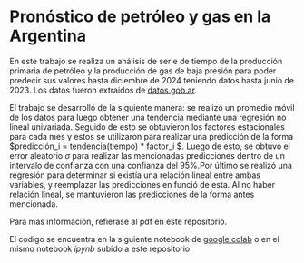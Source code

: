# Pronóstico de petróleo y gas en la Argentina

En este trabajo se realiza un análisis de serie de tiempo de la producción primaria de petróleo y la producción de gas de baja presión para poder predecir sus valores hasta diciembre de 2024 teniendo datos hasta junio de 2023. Los datos fueron extraidos de [datos.gob.ar](https://www.datos.gob.ar/hu/dataset/energia-produccion-petroleo-gas-sesco).

El trabajo se desarrolló de la siguiente manera: se realizó un promedio móvil de los datos para luego obtener una tendencia mediante una regresión no lineal univariada. Seguido de esto se obtuvieron los factores estacionales para cada mes y estos se utilizaron para realizar una predicción de la forma $predicción_i = tendencia(tiempo) * factor_i $. Luego de esto, se obtuvo el error aleatorio $\sigma$ para realizar las mencionadas predicciones dentro de un intervalo de confianza con una confianza del 95%.Por último se realizó una regresión para determinar si existía una relación lineal entre ambas variables, y reemplazar las predicciones en funció  de esta. Al no haber relación lineal, se mantuvieron las predicciones de la forma antes mencionada.

Para mas información, refierase al pdf en este repositorio.

El codigo se encuentra en la siguiente notebook de [google colab](https://colab.research.google.com/drive/118GUlkWZm9VXB47SZh4HtCUloRhFJ6A4#scrollTo=ftZ7bSezT4nL) o en el mismo notebook $ipynb$ subido a este repositorio
